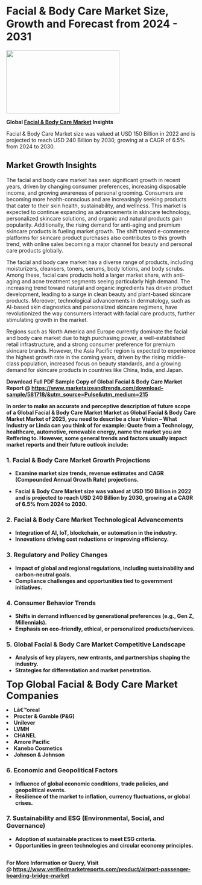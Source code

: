 <H1>Facial & Body Care Market Size, Growth and Forecast from 2024 - 2031</H1><img class="aligncenter size-medium wp-image-584254" src="https://thirdeyenews.in/wp-content/uploads/2024/09/Global-Market-Research-300x168.jpeg" alt="" width="300" height="168" /><p><strong>Global&nbsp;<a href="https://www.marketsizeandtrends.com/download-sample/581718/&amp;utm_source=Pulse&amp;utm_medium=215">Facial & Body Care Market</a> Insights</strong></p><p>Facial & Body Care Market size was valued at USD 150 Billion in 2022 and is projected to reach USD 240 Billion by 2030, growing at a CAGR of 6.5% from 2024 to 2030.</p><p><h2>Market Growth Insights</h2> <p>The facial and body care market has seen significant growth in recent years, driven by changing consumer preferences, increasing disposable income, and growing awareness of personal grooming. Consumers are becoming more health-conscious and are increasingly seeking products that cater to their skin health, sustainability, and wellness. This market is expected to continue expanding as advancements in skincare technology, personalized skincare solutions, and organic and natural products gain popularity. Additionally, the rising demand for anti-aging and premium skincare products is fueling market growth. The shift toward e-commerce platforms for skincare product purchases also contributes to this growth trend, with online sales becoming a major channel for beauty and personal care products globally.</p> <p><strong></strong></p> <p>The facial and body care market has a diverse range of products, including moisturizers, cleansers, toners, serums, body lotions, and body scrubs. Among these, facial care products hold a larger market share, with anti-aging and acne treatment segments seeing particularly high demand. The increasing trend toward natural and organic ingredients has driven product development, leading to a surge in clean beauty and plant-based skincare products. Moreover, technological advancements in dermatology, such as AI-based skin diagnostics and personalized skincare regimens, have revolutionized the way consumers interact with facial care products, further stimulating growth in the market.</p> <p>Regions such as North America and Europe currently dominate the facial and body care market due to high purchasing power, a well-established retail infrastructure, and a strong consumer preference for premium skincare brands. However, the Asia Pacific region is expected to experience the highest growth rate in the coming years, driven by the rising middle-class population, increased focus on beauty standards, and a growing demand for skincare products in countries like China, India, and Japan.</p> <p><strong></p><p><span class=""><strong>Download Full PDF Sample Copy of Global Facial & Body Care Market Report</strong> @ <a href="https://www.marketsizeandtrends.com/download-sample/581718/&amp;utm_source=Pulse&amp;utm_medium=215" target="_blank">https://www.marketsizeandtrends.com/download-sample/581718/&amp;utm_source=Pulse&amp;utm_medium=215</a></span></p><p>In order to make an accurate and perceptive description of future scope of a Global&nbsp;Facial & Body Care Market Market as Global&nbsp;Facial & Body Care Market Market of 2025, you need to describe a clear Vision &ndash; What Industry or Linda can you think of for example: Quote from a Technology, healthcare, automotive, renewable energy, name the market you are Reffering to. However, some general trends and factors usually impact market reports and their future outlook include:</p><h3>1.&nbsp;<strong>Facial & Body Care Market Growth Projections</strong></h3><ul><li>Examine market size trends, revenue estimates and CAGR (Compounded Annual Growth Rate) projections.</li><li><p>Facial & Body Care Market size was valued at USD 150 Billion in 2022 and is projected to reach USD 240 Billion by 2030, growing at a CAGR of 6.5% from 2024 to 2030.</p></li></ul><h3>2.&nbsp;<strong>Facial & Body Care Market Technological Advancements</strong></h3><ul><li>Integration of AI, IoT, blockchain, or automation in the industry.</li><li>Innovations driving cost reductions or improving efficiency.</li></ul><h3>3.&nbsp;<strong>Regulatory and Policy Changes</strong></h3><ul><li>Impact of global and regional regulations, including sustainability and carbon-neutral goals.</li><li>Compliance challenges and opportunities tied to government initiatives.</li></ul><h3>4.&nbsp;<strong>Consumer Behavior Trends</strong></h3><ul><li>Shifts in demand influenced by generational preferences (e.g., Gen Z, Millennials).</li><li>Emphasis on eco-friendly, ethical, or personalized products/services.</li></ul><h3>5.&nbsp;<strong>Global Facial & Body Care Market Competitive Landscape</strong></h3><ul><li>Analysis of key players, new entrants, and partnerships shaping the industry.</li><li>Strategies for differentiation and market penetration.</li></ul><p data-pm-slice="1 1 []"><span style="color: inherit; font-family: inherit; font-size: 25px;">Top Global Facial & Body Care Market Companies</span></p><div class="" data-test-id=""><p><li>Lâ€™oreal</li><li> Procter & Gamble (P&G)</li><li> Unilever</li><li> LVMH</li><li> CHANEL</li><li> Amore Pacific</li><li> Kanebo Cosmetics</li><li> Johnson & Johnson</li></p></div><h3>6.&nbsp;<strong>Economic and Geopolitical Factors</strong></h3><ul><li>Influence of global economic conditions, trade policies, and geopolitical events.</li><li>Resilience of the market to inflation, currency fluctuations, or global crises.</li></ul><h3>7.&nbsp;<strong>Sustainability and ESG (Environmental, Social, and Governance)</strong></h3><ul><li>Adoption of sustainable practices to meet ESG criteria.</li><li>Opportunities in green technologies and circular economy principles.</li></ul><h2><strong style="font-size: 14px;">For More Information or Query, Visit @&nbsp;</strong><a style="background-color: #ffffff; font-size: 14px;" href="https://www.marketsizeandtrends.com/report/facial-body-care-market/" target="_blank">https://www.verifiedmarketreports.com/product/airport-passenger-boarding-bridge-market</a></h2>
